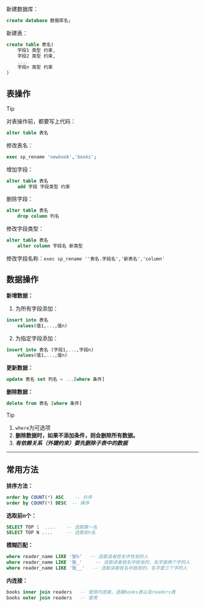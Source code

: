 新建数据库：

```sql
create database 数据库名;
```

新建表：

```sql
create table 表名(
	字段1 类型 约束,
    字段2 类型 约束,
    ....
    字段n 类型 约束
)
```



## 表操作

> [!tip]
>
> 对表操作前，都要写上代码：
>
> ```sql
> alter table 表名
> ```

修改表名：
```sql
exec sp_rename 'newbook','books';
```

增加字段：

```sql
alter table 表名
	add 字段 字段类型 约束
```

删除字段：

```sql
alter table 表名
	drop column 列名
```

修改字段类型：

```sql
alter table 表名
	alter column 字段名 新类型
```

修改字段名称：`exec sp_rename ''表名.字段名','新表名','column'`

## 数据操作

**新增数据：**

1. 为所有字段添加：

```sql
insert into 表名 
	values(值1,...,值n)
```

2. 为指定字段添加：

```sql
insert into 表名 (字段1,...,字段n)
	values(值1,...,值n)
```

**更新数据：**

```sql
update 表名 set 列名 = ...[where 条件]
```

**删除数据：**

```sql
delete from 表名 [where 条件]
```

> [!tip]
>
> 1. `where`为可选项
> 2. **删除数据时，如果不添加条件，则会删除所有数据。**
> 3. ***有依赖关系（外键约束）要先删除子表中的数据***

---

## 常用方法

**排序方法：**

```sql
order by COUNT(*) ASC    -- 升序
order by COUNT(*) DESC  -- 降序
```

**选取前n个：**

```sql
SELECT TOP 1  ....    -- 选取第一名
SELECT TOP N ....     -- 选取前n名
```

**模糊匹配：**

```sql
where reader_name LIKE '张%'   -- 选取读者姓名中性张的人
where reader_name LIKE '张_'     -- 选取读者姓名中姓张的，名字是两个字的人
where reader_name LIKE '张__'   -- 选取读者姓名中姓张的，名字是三个字的人
```

**内连接：**

```sql
books inner join readers   -- 使用内连接，连接books表以及readers表
books outer join readers   -- 使用
```




